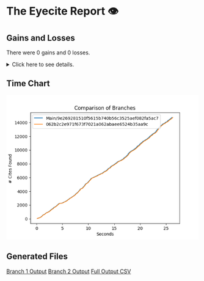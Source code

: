 # The Eyecite Report :eye:



Gains and Losses
---------
There were 0 gains and 0 losses.

<details>
<summary>Click here to see details.</summary>

|     id     |  Gain  |  Loss  |
| ---------- | ------ | ------ |


</details>



Time Chart
---------

![image](https://raw.githubusercontent.com/freelawproject/eyecite/artifacts/181/results/chart.png)


Generated Files
---------

[Branch 1 Output](https://raw.githubusercontent.com/freelawproject/eyecite/artifacts/181/results/9e269281510f5615b740b56c3525aef082fa5ac7.json)
[Branch 2 Output](https://raw.githubusercontent.com/freelawproject/eyecite/artifacts/181/results/062b2c2e971f673f7021a062abaee6524b35aa9c.json)
[Full Output CSV ](https://raw.githubusercontent.com/freelawproject/eyecite/artifacts/181/results/output.csv)

